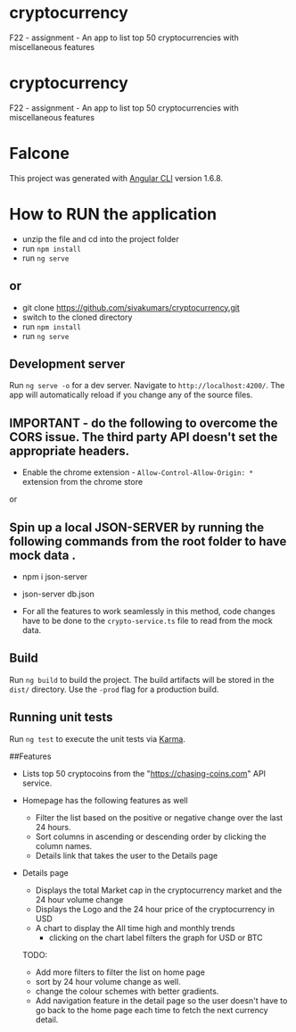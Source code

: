 # cryptocurrency
F22 - assignment - An app to list top 50 cryptocurrencies with miscellaneous features

# cryptocurrency
F22 - assignment - An app to list top 50 cryptocurrencies with miscellaneous features


# Falcone

This project was generated with [Angular CLI](https://github.com/angular/angular-cli) version 1.6.8.

# How to RUN the application

  - unzip the file and cd into the project folder
  - run `npm install`
  - run `ng serve`
  
## or 

  - git clone https://github.com/sivakumars/cryptocurrency.git
  - switch to the cloned directory
  - run `npm install`
  - run `ng serve`

## Development server

Run `ng serve -o` for a dev server. Navigate to `http://localhost:4200/`. The app will automatically reload if you change any of the source files.

## IMPORTANT - do the following to overcome the CORS issue. The third party API  doesn't set the appropriate headers.

- Enable the chrome extension - `Allow-Control-Allow-Origin: *`  extension from the chrome store 

or 

## Spin up a local JSON-SERVER by running the following commands from the root folder to have mock data .

- npm i json-server
- json-server db.json

- For all the features to work seamlessly in this method, code changes have to be done to the `crypto-service.ts` file to read
  from the mock data.

## Build

Run `ng build` to build the project. The build artifacts will be stored in the `dist/` directory. Use the `-prod` flag for a production build.

## Running unit tests

Run `ng test` to execute the unit tests via [Karma](https://karma-runner.github.io).

##Features

- Lists top 50 cryptocoins from the "https://chasing-coins.com" API service.
- Homepage has the following features as well
   - Filter the list based on the positive or negative change over the last 24 hours.
   - Sort columns in ascending or descending order by clicking the column names.
   - Details link that takes the user to the Details page
   
- Details page
   - Displays  the total Market cap in the cryptocurrency market and the 24 hour volume change
   - Displays the Logo and the 24 hour price of the cryptocurrency in  USD
   - A chart to display the All time high and monthly trends
      - clicking on the chart label filters the graph for USD or BTC
   
   TODO:
   
   -  Add more filters to filter the list on home page
   -  sort by 24 hour volume change as well.
   - change the colour schemes with better gradients.
   - Add navigation feature in the detail page so the user doesn't have to go back to the home page each time to 
     fetch the next currency detail.
